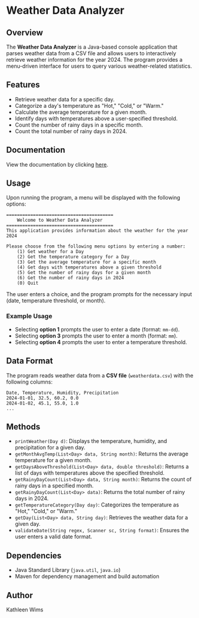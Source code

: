 # Weather Data Analyzer

## Overview
The **Weather Data Analyzer** is a Java-based console application that parses weather data from a CSV file and allows users to interactively retrieve weather information for the year 2024. The program provides a menu-driven interface for users to query various weather-related statistics.

## Features
- Retrieve weather data for a specific day.
- Categorize a day's temperature as "Hot," "Cold," or "Warm."
- Calculate the average temperature for a given month.
- Identify days with temperatures above a user-specified threshold.
- Count the number of rainy days in a specific month.
- Count the total number of rainy days in 2024.

## Documentation
View the documentation by clicking [here](https://bewimsical.github.io/CSC311_Mod4Assignment/edu/farmingdale/package-summary.html).

## Usage
Upon running the program, a menu will be displayed with the following options:

```
========================================
    Welcome to Weather Data Analyzer
========================================
This application provides information about the weather for the year 2024

Please choose from the following menu options by entering a number:
    (1) Get weather for a Day
    (2) Get the temperature category for a Day
    (3) Get the average temperature for a specific month
    (4) Get days with temperatures above a given threshold
    (5) Get the number of rainy days for a given month
    (6) Get the number of rainy days in 2024
    (0) Quit
```

The user enters a choice, and the program prompts for the necessary input (date, temperature threshold, or month).

### Example Usage
- Selecting **option 1** prompts the user to enter a date (format: `mm-dd`).
- Selecting **option 3** prompts the user to enter a month (format: `mm`).
- Selecting **option 4** prompts the user to enter a temperature threshold.

## Data Format
The program reads weather data from a **CSV file** (`weatherdata.csv`) with the following columns:
```
Date, Temperature, Humidity, Precipitation
2024-01-01, 32.5, 60.2, 0.0
2024-01-02, 45.1, 55.0, 1.0
...
```

## Methods
- `printWeather(Day d)`: Displays the temperature, humidity, and precipitation for a given day.
- `getMonthAvgTemp(List<Day> data, String month)`: Returns the average temperature for a given month.
- `getDaysAboveThreshold(List<Day> data, double threshold)`: Returns a list of days with temperatures above the specified threshold.
- `getRainyDayCount(List<Day> data, String month)`: Returns the count of rainy days in a specified month.
- `getRainyDayCount(List<Day> data)`: Returns the total number of rainy days in 2024.
- `getTemperatureCategory(Day day)`: Categorizes the temperature as "Hot," "Cold," or "Warm."
- `getDay(List<Day> data, String day)`: Retrieves the weather data for a given day.
- `validateDate(String regex, Scanner sc, String format)`: Ensures the user enters a valid date format.

## Dependencies
- Java Standard Library (`java.util`, `java.io`)
- Maven for dependency management and build automation

## Author
Kathleen Wims

